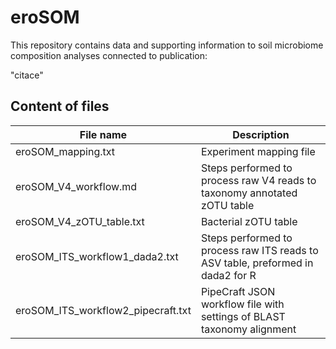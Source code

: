 # eroSOM

This repository contains data and supporting information to soil microbiome composition analyses connected to publication:

"citace"

## Content of files
| File name | Description |
| ----------- | ----------- |
| eroSOM_mapping.txt | Experiment mapping file
| eroSOM_V4_workflow.md | Steps performed to process raw V4 reads to taxonomy annotated zOTU table |
| eroSOM_V4_zOTU_table.txt | Bacterial zOTU table | 
| eroSOM_ITS_workflow1_dada2.txt | Steps performed to process raw ITS reads to ASV table, preformed in dada2 for R | 
| eroSOM_ITS_workflow2_pipecraft.txt | PipeCraft JSON workflow file with settings of BLAST taxonomy alignment | 
